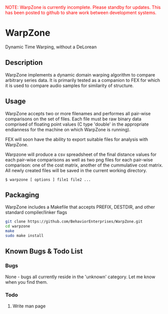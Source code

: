
<span style="color: red;">NOTE: WarpZone is currently incomplete.  Please
standby for updates.  This has been posted to github to share work between
development systems.</span>

WarpZone
========
Dynamic Time Warping, without a  DeLorean


Description
-----------

WarpZone implements a dynamic domain warping algorithm to compare arbitrary
series data.  It is primarily tested as a companion to FEX for which it is used
to compare audio samples for similarity of structure.

Usage
-----

WarpZone accepts two or more filenames and performes all pair-wise comparisons
on the set of files.  Each file must be raw binary data comprised of floating
point values (C type 'double' in the appropriate endianness for the machine on
which WarpZone is running).

FEX will soon have the ability to export suitable files for analysis with
WarpZone.

Warpzone will produce a csv spreadsheet of the final distance values for each
pair-wise comparisons as well as two png files for each pair-wise comparison:
one of the cost matrix, another of the cummulative cost matrix.  All newly
created files will be saved in the current working directory.

```
$ warpzone [ options ] file1 file2 ...
```

Packaging
---------

WarpZone includes a Makefile that accepts PREFIX, DESTDIR, and other standard
compiler/linker flags

```bash
git clone https://github.com/BehaviorEnterprises/WarpZone.git
cd warpzone
make
sudo make install
```

Known Bugs & Todo List
----------------------

### Bugs

None - bugs all currently reside in the 'unknown' category.  Let me know when
you find them.

### Todo

1. Write man page


